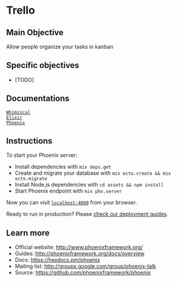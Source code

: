 # Trello

## Main Objective
Allow people organize your tasks in kanban

## Specific objectives
* [TODO]

## Documentations
[`Whimiscal`](https://whimsical.com/trello-EgMc4Tyw9JKcFYrFJBURna@2Ux7TurymN6Kt9u5T1Bs) \
[`Elixir`](https://elixir-lang.org/getting-started/introduction.html) \
[`Phoenix`](https://hexdocs.pm/phoenix/Phoenix.html)

## Instructions
To start your Phoenix server:

  * Install dependencies with `mix deps.get`
  * Create and migrate your database with `mix ecto.create && mix ecto.migrate`
  * Install Node.js dependencies with `cd assets && npm install`
  * Start Phoenix endpoint with `mix phx.server`

Now you can visit [`localhost:4000`](http://localhost:4000) from your browser.

Ready to run in production? Please [check our deployment guides](http://www.phoenixframework.org/docs/deployment).

## Learn more

  * Official website: http://www.phoenixframework.org/
  * Guides: http://phoenixframework.org/docs/overview
  * Docs: https://hexdocs.pm/phoenix
  * Mailing list: http://groups.google.com/group/phoenix-talk
  * Source: https://github.com/phoenixframework/phoenix

